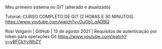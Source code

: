Meu primeiro sistema no GIT (alterado e atualizado)

Tutorial: 
CURSO COMPLETO DE GIT (2 HORAS E 30 MINUTOS) 
https://www.youtube.com/watch?v=OuOb1_qADBQ
		  
Rosi Volgarin | GitHub | 13 de agosto 2021 | Requisitos de autenticação por token para operações Git
https://www.youtube.com/watch?v=vBFCkYvWhZY